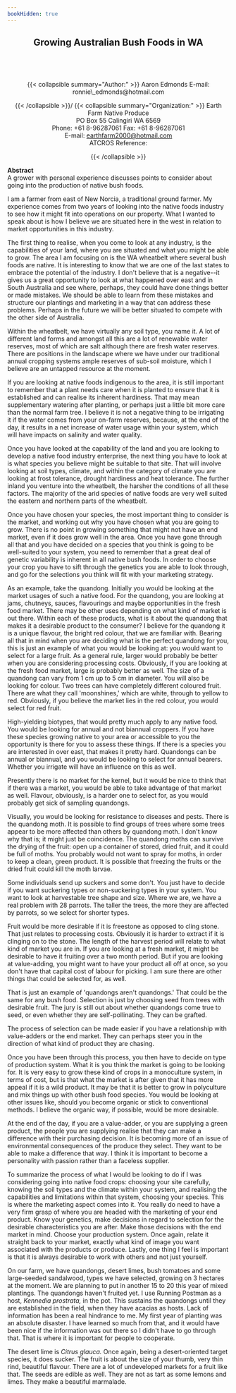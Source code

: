 ```yaml
---
bookHidden: true
---
```

<body>
<center></center>
<center><h2>
Growing Australian Bush Foods in WA
</h2></center>
<br/><br/><center><h3></h3><div>{{< collapsible summary="Author:" >}}
<span id="1">Aaron Edmonds  
E-mail: ronnie\_edmonds@hotmail.com  
</span>  
  
{{< /collapsible >}}/
{{< collapsible summary="Organization:" >}}
<span id="2">Earth Farm Native Produce  
PO Box 55 Calingiri WA 6569  
Phone: +61 8-96287061 Fax: +61 8-96287061  
E-mail: earthfarm2000@hotmail.com  
ATCROS Reference:</span>  
  
  
  
{{< /collapsible >}}
</div>
</center>
<p>
<b>Abstract</b><br/>
A grower with personal experience discusses points to consider about going into the production of native bush foods.</p>
<p>

I am a farmer from east of New Norcia, a traditional ground farmer.  My experience comes from two years of looking into the native foods industry to see how it might fit into operations on our property.  What I wanted to speak about is how I believe we are situated here in the west in relation to market opportunities in this industry.</p>
<p>
The first thing to realise, when you come to look at any industry, is the capabilities of your land, where you are situated and what you might be able to grow.  The area I am focusing on is the WA wheatbelt where several bush foods are native.  It is interesting to know that we are one of the last states to embrace the potential of the industry.  I don't believe that is a negative--it gives us a great opportunity to look at what happened over east and in South Australia and see where, perhaps, they could have done things better or made mistakes.  We should be able to learn from these mistakes and structure our plantings and marketing in a way that can address these problems.  Perhaps in the future we will be better situated to compete with the other side of Australia.</p>
<p>
Within the wheatbelt, we have virtually any soil type, you name it.  A lot of different land forms and amongst all this are a lot of renewable water reserves, most of which are salt although there are fresh water reserves.  There are positions in the landscape where we have under our traditional annual cropping systems ample reserves of sub-soil moisture, which I believe are an untapped resource at the moment.</p>
<p>
If you are looking at native foods indigenous to the area, it is still important to remember that a plant needs care when it is planted to ensure that it is established and can realise its inherent hardiness.  That may mean supplementary watering after planting, or perhaps just a little bit more care than the normal farm tree.  I believe it is not a negative thing to be irrigating it if the water comes from your on-farm reserves, because, at the end of the day, it results in a net increase of water usage within your system, which will have impacts on salinity and water quality.</p>
<p>
Once you have looked at the capability of the land and you are looking to develop a native food industry enterprise, the next thing you have to look at is what species you believe might be suitable to that site.  That will involve looking at soil types, climate, and within the category of climate you are looking at frost tolerance, drought hardiness and heat tolerance.  The further inland you venture into the wheatbelt, the harsher the conditions of all these factors.  The majority of the arid species of native foods are very well suited the eastern and northern parts of the wheatbelt.</p>
<p>
Once you have chosen your species, the most important thing to consider is the market, and working out why you have chosen what you are going to grow.  There is no point in growing something that might not have an end market, even if it does grow well in the area.  Once you have gone through all that and you have decided on a species that you think is going to be well-suited to your system, you need to remember that a great deal of genetic variability is inherent in all native bush foods.  In order to choose your crop you have to sift through the genetics you are able to look through, and go for the selections you think will fit with your marketing strategy.</p>
<p>
As an example, take the quandong.  Initially you would be looking at the market usages of such a native food.  For the quandong, you are looking at jams, chutneys, sauces, flavourings and maybe opportunities in the fresh food market.  There may be other uses depending on what kind of market is out there.  Within each of these products, what is it about the quandong that makes it a desirable product to the consumer?  I believe for the quandong it is a unique flavour, the bright red colour, that we are familiar with.  Bearing all that in mind when you are deciding what is the perfect quandong for you, this is just an example of what you would be looking at: you would want to select for a large fruit.  As a general rule, larger would probably be better when you are considering processing costs.  Obviously, if you are looking at the fresh food market, large is probably better as well.  The size of a quandong can vary from 1 cm up to 5 cm in diameter.  You will also be looking for colour.  Two trees can have completely different coloured fruit.  There are what they call 'moonshines,' which are white, through to yellow to red.  Obviously, if you believe the market lies in the red colour, you would select for red fruit.</p>
<p>
High-yielding biotypes, that would pretty much apply to any native food.  You would be looking for annual and not biannual croppers.  If you have these species growing native to your area or accessible to you the opportunity is there for you to assess these things.  If there is a species you are interested in over east, that makes it pretty hard.  Quandongs can be annual or biannual, and you would be looking to select for annual bearers.  Whether you irrigate will have an influence on this as well.</p>
<p>
Presently there is no market for the kernel, but it would be nice to think that if there was a market, you would be able to take advantage of that market as well.  Flavour, obviously, is a harder one to select for, as you would probably get sick of sampling quandongs.</p>
<p>
Visually, you would be looking for resistance to diseases and pests.  There is the quandong moth.  It is possible to find groups of trees where some trees appear to be more affected than others by quandong moth.  I don't know why that is; it might just be coincidence.  The quandong moths can survive the drying of the fruit: open up a container of stored, dried fruit, and it could be full of moths.  You probably would not want to spray for moths, in order to keep a clean, green product.  It is possible that freezing the fruits or the dried fruit could kill the moth larvae.</p>
<p>
Some individuals send up suckers and some don't.  You just have to decide if you want suckering types or non-suckering types in your system.  You want to look at harvestable tree shape and size.  Where we are, we have a real problem with 28 parrots.  The taller the trees, the more they are affected by parrots, so we select for shorter types.</p>
<p>
Fruit would be more desirable if it is freestone as opposed to cling stone.  That just relates to processing costs.  Obviously it is harder to extract if it is clinging on to the stone.  The length of the harvest period will relate to what kind of market you are in.  If you are looking at a fresh market, it might be desirable to have it fruiting over a two month period.  But if you are looking at value-adding, you might want to have your product all off at once, so you don't have that capital cost of labour for picking.  I am sure there are other things that could be selected for, as well.</p>
<p>
That is just an example of 'quandongs aren't quandongs.'  That could be the same for any bush food.  Selection is just by choosing seed from trees with desirable fruit.  The jury is still out about whether quandongs come true to seed, or even whether they are self-pollinating.  They can be grafted.</p>
<p>
The process of selection can be made easier if you have a relationship with value-adders or the end market.  They can perhaps steer you in the direction of what kind of product they are chasing.</p>
<p>
Once you have been through this process, you then have to decide on type of production system.  What it is you think the market is going to be looking for.  It is very easy to grow these kind of crops in a monoculture system, in terms of cost, but is that what the market is after given that it has more appeal if it is a wild product.  It may be that it is better to grow in polyculture and mix things up with other bush food species.  You would be looking at other issues like, should you become organic or stick to conventional methods.  I believe the organic way, if possible, would be more desirable.</p>
<p>
At the end of the day, if you are a value-adder, or you are supplying a green product, the people you are supplying realise that they can make a difference with their purchasing decision.  It is becoming more of an issue of environmental consequences of the produce they select.  They want to be able to make a difference that way.  I think it is important to become a personality with passion rather than a faceless supplier.</p>
<p>
To summarize the process of what I would be looking to do if I was considering going into native food crops: choosing your site carefully, knowing the soil types and the climate within your system, and realising the capabilities and limitations within that system, choosing your species.  This is where the marketing aspect comes into it.  You really do need to have a very firm grasp of where you are headed with the marketing of your end product.  Know your genetics, make decisions in regard to selection for the desirable characteristics you are after.  Make those decisions with the end market in mind.  Choose your production system.  Once again, relate it straight back to your market, exactly what kind of image you want associated with the products or produce.  Lastly, one thing I feel is important is that it is always desirable to work with others and not just yourself.</p>
<p>
On our farm, we have quandongs, desert limes, bush tomatoes and some large-seeded sandalwood, types we have selected, growing on 3 hectares at the moment.  We are planning to put in another 15 to 20 this year of mixed plantings.  The quandongs haven't fruited yet.  I use Running Postman as a host, <i>Kennedia prostrata,</i> in the pot.  This sustains the quandongs until they are established in the field, when they have acacias as hosts.  Lack of information has been a real hindrance to me.  My first year of planting was an absolute disaster.  I have learned so much from that, and it would have been nice if the information was out there so I didn't have to go through that.  That is where it is important for people to cooperate.</p>
<p>
The desert lime is <i>Citrus glauca.</i>  Once again, being a desert-oriented target species, it does sucker.  The fruit is about the size of your thumb, very thin rind, beautiful flavour.  There are a lot of undeveloped markets for a fruit like that.  The seeds are edible as well.  They are not as tart as some lemons and limes.  They make a beautiful marmalade.</p>

</body>

